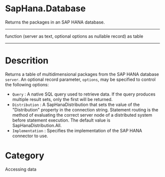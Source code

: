 ﻿# SapHana.Database
Returns the packages in an SAP HANA database.
***
function (server as text, optional options as nullable record) as table
***
# Descrition 
Returns a table of multidimensional packages from the SAP HANA database <code>server</code>. An optional record parameter, <code>options</code>, may be specified to control the following options:
    <ul>
<li><code>Query</code> : A native SQL query used to retrieve data. If the query produces multiple result sets, only the first will be returned.</li>
<li><code>Distribution</code> : A SapHanaDistribution that sets the value of the &quot;Distribution&quot; property in the connection string. Statement routing is the method of evaluating the correct server node of a distributed system before statement execution. The default value is SapHanaDistribution.All.</li>
<li><code>Implementation</code> : Specifies the implementation of the SAP HANA connector to use.</li>
</ul>

    
# Category 
Accessing data
